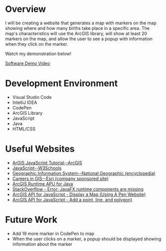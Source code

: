 # Overview

I will be creating a website that generates a map with markers on the map showing where and how many births take place in a specific area. The map's characteristics will use the ArcGIS library, will show at least 20 markers on the map, and allow the user to see a popup with information when they click on the marker. 

Watch my demonstration below!

[Software Demo Video](https://youtu.be/H6iOhNEsQEc)

# Development Environment

* Visual Studio Code
* IntelliJ IDEA
* CodePen
* ArcGIS Library
* JavaScript
* Java
* HTML/CSS

# Useful Websites

* [ArGIS JavaScript Tutorial--ArcGIS](https://developers.arcgis.com/documentation/mapping-apis-and-services/tutorials/)
* [JavaScript--W3Schools](https://www.w3schools.com/js/)
* [Geographic Information System--National Geographic (encyclopedia)](https://www.nationalgeographic.org/encyclopedia/geographic-information-system-gis/)
* [Careers in GIS--Esri (company sponsored site)](https://www.esri.com/en-us/what-is-gis/careers)
* [ArcGIS Runtime APU for Java](https://developers.arcgis.com/java/maps-2d/tutorials/display-a-map/)
* [StackOverflow - Error: JavaFX runtime components are missing](https://stackoverflow.com/questions/51478675/error-javafx-runtime-components-are-missing-and-are-required-to-run-this-appli)
* [ArcGIS API for JavaScript - Display a Map (Using A Pen Website)](https://developers.arcgis.com/javascript/latest/display-a-map/)
* [ArcGIS API for JavaScript - Add a point, line, and polygon)](https://developers.arcgis.com/javascript/latest/add-a-point-line-and-polygon/)

# Future Work

* Add 19 more marker in CodePen to map
* When the user clicks on a marker, a popup should be displayed showing information about the marker